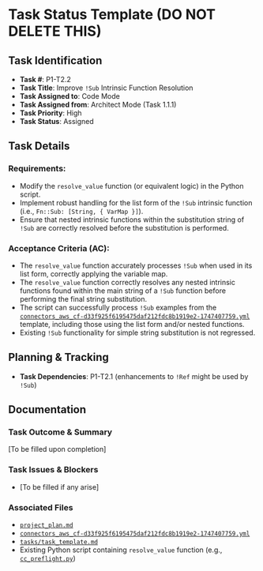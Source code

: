 # Task Status Template (DO NOT DELETE THIS)

## Task Identification
- **Task #**: P1-T2.2
- **Task Title**: Improve `!Sub` Intrinsic Function Resolution
- **Task Assigned to**: Code Mode
- **Task Assigned from**: Architect Mode (Task 1.1.1)
- **Task Priority**: High
- **Task Status**: Assigned

## Task Details
### Requirements:
- Modify the `resolve_value` function (or equivalent logic) in the Python script.
- Implement robust handling for the list form of the `!Sub` intrinsic function (i.e., `Fn::Sub: [String, { VarMap }]`).
- Ensure that nested intrinsic functions within the substitution string of `!Sub` are correctly resolved before the substitution is performed.

### Acceptance Criteria (AC):
- The `resolve_value` function accurately processes `!Sub` when used in its list form, correctly applying the variable map.
- The `resolve_value` function correctly resolves any nested intrinsic functions found within the main string of a `!Sub` function before performing the final string substitution.
- The script can successfully process `!Sub` examples from the [`connectors_aws_cf-d33f925f6195475daf212fdc8b1919e2-1747407759.yml`](connectors_aws_cf-d33f925f6195475daf212fdc8b1919e2-1747407759.yml) template, including those using the list form and/or nested functions.
- Existing `!Sub` functionality for simple string substitution is not regressed.

## Planning & Tracking
- **Task Dependencies**: P1-T2.1 (enhancements to `!Ref` might be used by `!Sub`)

## Documentation
### Task Outcome & Summary
[To be filled upon completion]

### Task Issues & Blockers
- [To be filled if any arise]

### Associated Files
- [`project_plan.md`](project_plan.md)
- [`connectors_aws_cf-d33f925f6195475daf212fdc8b1919e2-1747407759.yml`](connectors_aws_cf-d33f925f6195475daf212fdc8b1919e2-1747407759.yml)
- [`tasks/task_template.md`](tasks/task_template.md)
- Existing Python script containing `resolve_value` function (e.g., [`cc_preflight.py`](cc_preflight.py))